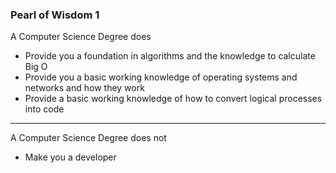 ### Pearl of Wisdom 1
A Computer Science Degree does
- Provide you a foundation in algorithms and the knowledge to calculate Big O
- Provide you a basic working knowledge of operating systems and networks and how they work
- Provide a basic working knowledge of how to convert logical processes into code
---
A Computer Science Degree does not
- Make you a developer